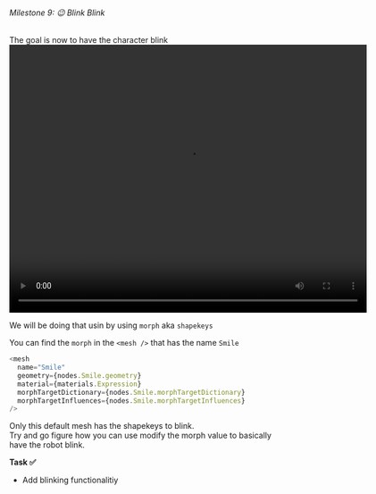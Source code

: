 ###### Milestone 9:  😉 Blink Blink

The goal is now to have the character blink
<video width="640" height="480" controls preload>
  <source src="/robot-landing/m9-2.mp4" type="video/mp4">
  Your browser does not support the video tag.
</video>

We will be doing that usin by using `morph` aka `shapekeys` 

You can find the `morph` in the `<mesh />` that has the name `Smile` 

```javascript
<mesh
  name="Smile"
  geometry={nodes.Smile.geometry}
  material={materials.Expression}
  morphTargetDictionary={nodes.Smile.morphTargetDictionary}
  morphTargetInfluences={nodes.Smile.morphTargetInfluences}
/>
```

Only this default mesh has the shapekeys to blink.  
Try and go figure how you can use modify the morph value to basically have the robot blink.


**Task ✅**
- Add blinking functionalitiy 


